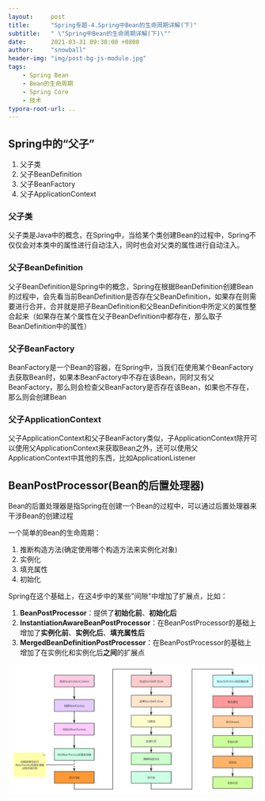 ```yaml
---
layout:     post
title:      "Spring专题-4.Spring中Bean的生命周期详解(下)"
subtitle:   " \"Spring中Bean的生命周期详解(下)\""
date:       2021-03-31 09:30:00 +0800
author:     "snowball"
header-img: "img/post-bg-js-module.jpg"
tags:
    - Spring Bean
    - Bean的生命周期
    - Spring Core
    - 技术
typora-root-url: ..
---
```


<!-- “Spring. ” -->

## Spring中的“父子”

1. 父子类
2. 父子BeanDefinition
3. 父子BeanFactory
4. 父子ApplicationContext

### 父子类

父子类是Java中的概念，在Spring中，当给某个类创建Bean的过程中，Spring不仅仅会对本类中的属性进行自动注入，同时也会对父类的属性进行自动注入。

### 父子BeanDefinition

父子BeanDefinition是Spring中的概念，Spring在根据BeanDefinition创建Bean的过程中，会先看当前BeanDefinition是否存在父BeanDefinition，如果存在则需要进行合并，合并就是把子BeanDefinition和父BeanDefinition中所定义的属性整合起来（如果存在某个属性在父子BeanDefinition中都存在，那么取子BeanDefinition中的属性）

### 父子BeanFactory

BeanFactory是一个Bean的容器，在Spring中，当我们在使用某个BeanFactory去获取Bean时，如果本BeanFactory中不存在该Bean，同时又有父BeanFactory，那么则会检查父BeanFactory是否存在该Bean，如果也不存在，那么则会创建Bean

### 父子ApplicationContext

父子ApplicationContext和父子BeanFactory类似，子ApplicationContext除开可以使用父ApplicationContext来获取Bean之外，还可以使用父ApplicationContext中其他的东西，比如ApplicationListener

## BeanPostProcessor(Bean的后置处理器)

Bean的后置处理器是指Spring在创建一个Bean的过程中，可以通过后置处理器来干涉Bean的创建过程



一个简单的Bean的生命周期：

1. 推断构造方法(确定使用哪个构造方法来实例化对象)
2. 实例化
3. 填充属性
4. 初始化



Spring在这个基础上，在这4步中的某些"间隙"中增加了扩展点，比如：

1. **BeanPostProcessor**：提供了**初始化前**、**初始化后**
2. **InstantiationAwareBeanPostProcessor**：在BeanPostProcessor的基础上增加了**实例化前**、**实例化后**、**填充属性后**
3. **MergedBeanDefinitionPostProcessor**：在BeanPostProcessor的基础上增加了在实例化和实例化后**之间**的扩展点

![Bean的生命周期流程](/img/in-post/post-spring/Bean的生命周期流程.png)